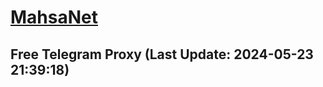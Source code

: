 
# [MahsaNet](https://t.me/mahsa_net)
## Free Telegram Proxy (Last Update: 2024-05-23 21:39:18)

    
